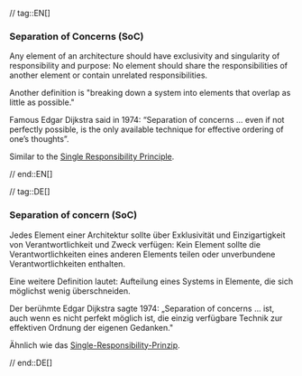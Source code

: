 // tag::EN[]
### Separation of Concerns (SoC)

Any element of an architecture should have exclusivity and singularity of responsibility and purpose: No element should share the responsibilities of another element or contain unrelated responsibilities.

  Another definition is "breaking down a system into elements that overlap
  as little as possible."

  Famous Edgar Dijkstra said in 1974: “Separation of concerns ... even if not perfectly possible, is the only available technique for effective ordering of one’s thoughts”.

  Similar to the [Single Responsibility Principle](#term-single-responsibility-principle).


// end::EN[]

// tag::DE[]
### Separation of concern (SoC)

Jedes Element einer Architektur sollte über Exklusivität und
Einzigartigkeit von Verantwortlichkeit und Zweck verfügen: Kein
Element sollte die Verantwortlichkeiten eines anderen Elements teilen
oder unverbundene Verantwortlichkeiten enthalten.

Eine weitere Definition lautet: Aufteilung eines Systems in Elemente,
die sich möglichst wenig überschneiden.

Der berühmte Edgar Dijkstra sagte 1974: „Separation of concerns ...
ist, auch wenn es nicht perfekt möglich ist, die einzig verfügbare
Technik zur effektiven Ordnung der eigenen Gedanken."

Ähnlich wie das [Single-Responsibility-Prinzip](#term-single-responsibility-principle).



// end::DE[]

